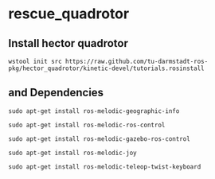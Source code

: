 # rescue_quadrotor

## Install hector quadrotor
```
wstool init src https://raw.github.com/tu-darmstadt-ros-pkg/hector_quadrotor/kinetic-devel/tutorials.rosinstall
```

## and Dependencies
```
sudo apt-get install ros-melodic-geographic-info

sudo apt-get install ros-melodic-ros-control

sudo apt-get install ros-melodic-gazebo-ros-control

sudo apt-get install ros-melodic-joy

sudo apt-get install ros-melodic-teleop-twist-keyboard

```